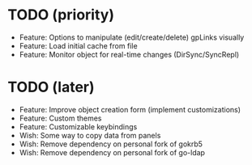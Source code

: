 # TODO (priority)

* Feature: Options to manipulate (edit/create/delete) gpLinks visually
* Feature: Load initial cache from file
* Feature: Monitor object for real-time changes (DirSync/SyncRepl)

# TODO (later)

* Feature: Improve object creation form (implement customizations)
* Feature: Custom themes
* Feature: Customizable keybindings
* Wish: Some way to copy data from panels
* Wish: Remove dependency on personal fork of gokrb5
* Wish: Remove dependency on personal fork of go-ldap
